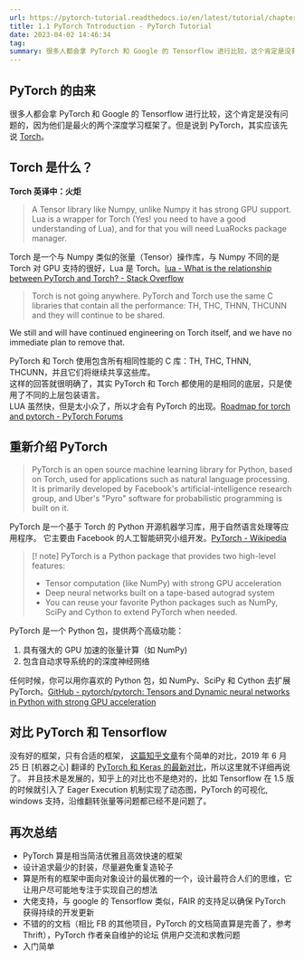 ```yaml
---
url: https://pytorch-tutorial.readthedocs.io/en/latest/tutorial/chapter01_getting-started/1_1_pytorch-introduction/
title: 1.1 PyTorch Tntroduction - PyTorch Tutorial
date: 2023-04-02 14:46:34
tag: 
summary: 很多人都会拿 PyTorch 和 Google 的 Tensorflow 进行比较，这个肯定是没有问题的，因为他们是最火的两个深度学习框架了。但是说到 PyTorch，其实应该先说 Torch。
---
```


## PyTorch 的由来

很多人都会拿 PyTorch 和 Google 的 Tensorflow 进行比较，这个肯定是没有问题的，因为他们是最火的两个深度学习框架了。但是说到 PyTorch，其实应该先说 [Torch](http://torch.ch/)。

## Torch 是什么？

**Torch 英译中：火炬**

> A Tensor library like Numpy, unlike Numpy it has strong GPU support. Lua is a wrapper for Torch (Yes! you need to have a good understanding of Lua), and for that you will need LuaRocks package manager.

Torch 是一个与 Numpy 类似的张量（Tensor）操作库，与 Numpy 不同的是 Torch 对 GPU 支持的很好，Lua 是 Torch。[lua - What is the relationship between PyTorch and Torch? - Stack Overflow](https://stackoverflow.com/questions/44371560/what-is-the-relationship-between-pytorch-and-torch) 

> Torch is not going anywhere. PyTorch and Torch use the same C libraries that contain all the performance: TH, THC, THNN, THCUNN and they will continue to be shared.  
> 
   We still and will have continued engineering on Torch itself, and we have no immediate plan to remove that.

PyTorch 和 Torch 使用包含所有相同性能的 C 库：TH, THC, THNN, THCUNN，并且它们将继续共享这些库。  
这样的回答就很明确了，其实 PyTorch 和 Torch 都使用的是相同的底层，只是使用了不同的上层包装语言。  
LUA 虽然快，但是太小众了，所以才会有 PyTorch 的出现。[Roadmap for torch and pytorch - PyTorch Forums](https://discuss.pytorch.org/t/roadmap-for-torch-and-pytorch/38) 

## 重新介绍 PyTorch

> PyTorch is an open source machine learning library for Python, based on Torch, used for applications such as natural language processing. It is primarily developed by Facebook's artificial-intelligence research group, and Uber's "Pyro" software for probabilistic programming is built on it.

PyTorch 是一个基于 Torch 的 Python 开源机器学习库，用于自然语言处理等应用程序。 它主要由 Facebook 的人工智能研究小组开发。[PyTorch - Wikipedia](https://en.wikipedia.org/wiki/PyTorch) 

> [! note]
  PyTorch is a Python package that provides two high-level features:  
> - Tensor computation (like NumPy) with strong GPU acceleration  
> - Deep neural networks built on a tape-based autograd system
> - You can reuse your favorite Python packages such as NumPy, SciPy and Cython to extend PyTorch when needed.

PyTorch 是一个 Python 包，提供两个高级功能： 
1. 具有强大的 GPU 加速的张量计算（如 NumPy)
2. 包含自动求导系统的的深度神经网络

任何时候，你可以用你喜欢的 Python 包，如 NumPy、SciPy 和 Cython 去扩展 PyTorch。[GitHub - pytorch/pytorch: Tensors and Dynamic neural networks in Python with strong GPU acceleration](https://github.com/pytorch/pytorch)

## 对比 PyTorch 和 Tensorflow

没有好的框架，只有合适的框架， [这篇知乎文章](https://zhuanlan.zhihu.com/p/28636490)有个简单的对比，2019 年 6 月 25 日 [机器之心] 翻译的 [PyTorch 和 Keras 的最新对比](https://mp.weixin.qq.com/s/zS6KwLmx_cC3d14vas8DJA)，所以这里就不详细再说了。 并且技术是发展的，知乎上的对比也不是绝对的，比如 Tensorflow 在 1.5 版的时候就引入了 Eager Execution 机制实现了动态图，PyTorch 的可视化, windows 支持，沿维翻转张量等问题都已经不是问题了。

## 再次总结

*   PyTorch 算是相当简洁优雅且高效快速的框架
*   设计追求最少的封装，尽量避免重复造轮子
*   算是所有的框架中面向对象设计的最优雅的一个，设计最符合人们的思维，它让用户尽可能地专注于实现自己的想法
*   大佬支持，与 google 的 Tensorflow 类似，FAIR 的支持足以确保 PyTorch 获得持续的开发更新
*   不错的的文档（相比 FB 的其他项目，PyTorch 的文档简直算是完善了，参考 Thrift），PyTorch 作者亲自维护的论坛 供用户交流和求教问题
*   入门简单